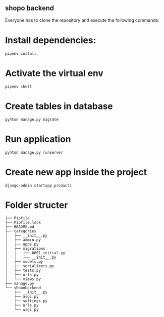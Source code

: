 ## shopo backend

Everyone has to clone the repository and execute the following commands:

# Install dependencies:
```
pipenv install
```

# Activate the virtual env
```
pipenv shell
```

# Create tables in database
```
pyhton manage.py migrate
```

# Run application
```
pyhton manage.py runserver
```
# Create new app inside the project
```
django-admin startapp products
```

# Folder structer
```
├── Pipfile
├── Pipfile.lock
├── README.md
├── categories
│   ├── __init__.py
│   ├── admin.py
│   ├── apps.py
│   ├── migrations
│   │   ├── 0001_initial.py
│   │   └── __init__.py
│   ├── models.py
│   ├── serializers.py
│   ├── tests.py
│   ├── urls.py
│   └── views.py
├── manage.py
└── shopobackend
    ├── __init__.py
    ├── asgi.py
    ├── settings.py
    ├── urls.py
    └── wsgi.py
```